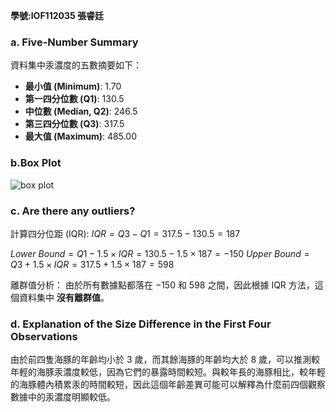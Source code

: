 **學號:IOF112035   張睿廷**

### a. Five-Number Summary

資料集中汞濃度的五數摘要如下：

- **最小值 (Minimum)**: $1.70$
- **第一四分位數 (Q1)**: $130.5$
- **中位數 (Median, Q2)**: $246.5$
- **第三四分位數 (Q3)**: $317.5$
- **最大值 (Maximum)**: $485.00$

### b.Box Plot
![box plot](https://github.com/user-attachments/assets/8c547dae-da58-47cb-a62b-fe30bda566b2)

### c. Are there any outliers?

計算四分位距 (IQR):
$IQR = Q3 - Q1 = 317.5 - 130.5 = 187$

$Lower\ Bound = Q1 - 1.5 \times IQR = 130.5 - 1.5 \times 187 = -150$
$Upper\ Bound = Q3 + 1.5 \times IQR = 317.5 + 1.5 \times 187 = 598$

離群值分析：
由於所有數據點都落在 $-150$ 和 $598$ 之間，因此根據 IQR 方法，這個資料集中 **沒有離群值**。

### d. Explanation of the Size Difference in the First Four Observations

由於前四隻海豚的年齡均小於 3 歲，而其餘海豚的年齡均大於 8 歲，可以推測較年輕的海豚汞濃度較低，因為它們的暴露時間較短。與較年長的海豚相比，較年輕的海豚體內積累汞的時間較短，因此這個年齡差異可能可以解釋為什麼前四個觀察數據中的汞濃度明顯較低。
